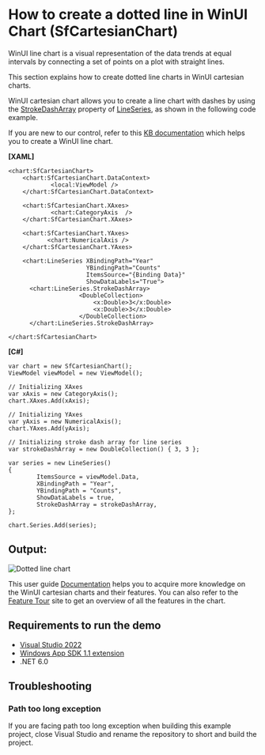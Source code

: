 # How to create a dotted line in WinUI Chart (SfCartesianChart)

WinUI line chart is a visual representation of the data trends at equal intervals by connecting a set of points on a plot with straight lines. 

This section explains how to create dotted line charts in WinUI cartesian charts.

WinUI cartesian chart allows you to create a line chart with dashes by using the [StrokeDashArray](https://help.syncfusion.com/cr/winui/Syncfusion.UI.Xaml.Charts.LineSeries.html#Syncfusion_UI_Xaml_Charts_LineSeries_StrokeDashArray) property of [LineSeries](https://help.syncfusion.com/cr/winui/Syncfusion.UI.Xaml.Charts.LineSeries.html), as shown in the following code example.

If you are new to our control, refer to this [KB documentation](https://www.syncfusion.com/kb/13540/how-to-create-a-winui-line-chart-sfcartesianchart) which helps you to create a WinUI line chart.


**[XAML]**
```
<chart:SfCartesianChart>
    <chart:SfCartesianChart.DataContext>
            <local:ViewModel />
    </chart:SfCartesianChart.DataContext>

    <chart:SfCartesianChart.XAxes>
            <chart:CategoryAxis  />
    </chart:SfCartesianChart.XAxes>

    <chart:SfCartesianChart.YAxes>
           <chart:NumericalAxis />
    </chart:SfCartesianChart.YAxes>

    <chart:LineSeries XBindingPath="Year"
                      YBindingPath="Counts"
                      ItemsSource="{Binding Data}"
                      ShowDataLabels="True">
      <chart:LineSeries.StrokeDashArray>
                    <DoubleCollection>
                        <x:Double>3</x:Double>
                        <x:Double>3</x:Double>
                    </DoubleCollection>
      </chart:LineSeries.StrokeDashArray>

</chart:SfCartesianChart>

```
**[C#]**
```
var chart = new SfCartesianChart();
ViewModel viewModel = new ViewModel();

// Initializing XAxes
var xAxis = new CategoryAxis();
chart.XAxes.Add(xAxis);

// Initializing YAxes
var yAxis = new NumericalAxis();
chart.YAxes.Add(yAxis);

// Initializing stroke dash array for line series
var strokeDashArray = new DoubleCollection() { 3, 3 };

var series = new LineSeries()
{
        ItemsSource = viewModel.Data,
        XBindingPath = "Year",
        YBindingPath = "Counts",
        ShowDataLabels = true,
        StrokeDashArray = strokeDashArray,
};

chart.Series.Add(series);

```
## Output:
![Dotted line chart](https://user-images.githubusercontent.com/61832185/202086362-e424eee5-eaa0-4cd6-b5b4-d8361378833b.png)

This user guide [Documentation](https://help.syncfusion.com/winui/cartesian-charts/getting-started) helps you to acquire more knowledge on the WinUI cartesian charts and their features. You can also refer to the [Feature Tour](https://www.syncfusion.com/winui-controls/charts) site to get an overview of all the features in the chart.

## <a name="requirements-to-run-the-demo"></a>Requirements to run the demo ##

* [Visual Studio 2022](https://visualstudio.microsoft.com/downloads/)
* [Windows App SDK 1.1 extension](https://learn.microsoft.com/en-us/windows/apps/windows-app-sdk/stable-channel#version-11)
* .NET 6.0

## <a name="troubleshooting"></a>Troubleshooting ##
### Path too long exception
If you are facing path too long exception when building this example project, close Visual Studio and rename the repository to short and build the project.
